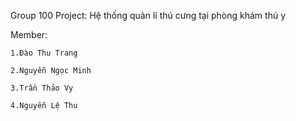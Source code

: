 Group 100 Project: Hệ thống quản lí thú cưng tại phòng khám thú y 

Member:

	1.Đào Thu Trang 

	2.Nguyễn Ngọc Minh

	3.Trần Thảo Vy

	4.Nguyễn Lệ Thu

